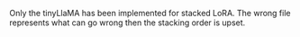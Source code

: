 Only the tinyLlaMA has been implemented for stacked LoRA. The wrong file represents what can go wrong then the stacking order is upset.
